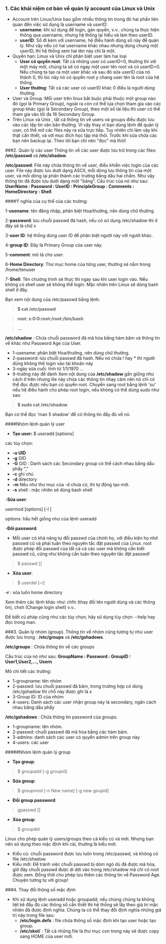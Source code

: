 ### 1. Các khái niệm cơ bản về quản lý account của Linux và Unix
- Account trên Linux/Unix bao gồm nhiều thông tin trong đó hai phần liên quan đến việc sử dụng là username và userID:
  + **username**: khi sử dụng để login, gán quyền, v.v.. chúng ta thực hiện thông qua username, nhưng hệ thống lại hiểu và làm theo userID.
  + **userID**: Số đi kèm với username, hệ điều hành dùng số này để quản lý. Như vậy nếu có hai username khác nhau nhưng dùng chung một userID, thì hệ thống xem hai tên này chỉ là một.
- Quyền hạn: Linux và Unix chỉ phân biệt user làm hai loại
  + **User có quyền root**: Tất cả những user có userID=0, thường thì với một máy mới, chúng ta sẽ có ngay một user tên root và có userID=0. Nếu chúng ta tạo ra một user khác và sau đó sửa userID của nó thành 0, thì lúc này nó có quyền root y chang user tên là root của hệ thống.
  + **User thường**: Tất cả các user có userID khác 0 điều là người dùng thường.
- User và Group :Mỗi user trên linux bắt buộc phải thuộc một group nào đó (gọi là Primary Group), ngoài ra còn có thể lựa chọn tham gia vào các group khác (gọi là Secondary Group), theo một số tài liệu thì user có thể tham gia vào tối đa 16 Secondary Group.
- Trên Linux và Unix , tất cả thông tin về users và groups điều được lưu vào các tệp tin văn bản thường. Vì vậy thay vì bạn dùng lệnh để quản lý user, có thể mở các files này ra sửa trực tiếp. Tuy nhiên chỉ làm vậy khi thật cần thiết, và với mục đích học tập mà thôi. Trước khi sửa chữa các bạn nên backup lại. Theo tôi bạn chỉ nên "đọc" mà thôi!

###2. Quản lý các user
Thông tin về các user được lưu trữ trong các files: **/etc/passwd** và **/etc/shadow**.

**/etc/passwd**: File này chứa thông tin về user, điều khiển việc login của các user.
File này được lưu dưới dạng ASCII, mỗi dòng lưu thông tin của một user, và mỗi dòng lại phân thành các trường bằng dấu hai chấm. Như vậy thông tin đã được lưu dưới dạng một "bảng". Cấu trúc của nó như sau:
**UserName : Password : UserID : PrincipleGroup : Comments : HomeDirectory : Shell**

####Ý nghĩa của cụ thể của các trường:

  1-**usename**: tên đăng nhập, phân biệt Hoa/thường, nên dùng chữ thường.
  
  2-**password**: lưu chuỗi passwd đã hash, nếu có sử dụng /etc/shadow thì ở đây sẽ là chữ x
  
  3-**user ID**: hệ thống dùng user ID để phân biệt người này với người khác.
  
  4-**group ID**: Đây là Primary Group của user này.
  
  5-**comment**: mô tả cho user.
  
  6-**Home Directory**: Thư mục home của từng user, thường sẽ nằm trong /home/tenuser
  
  7-**Shell**: Tên chương trình sẽ thực thi ngay sau khi user login vào. Nếu không có shell user sẽ không thể login. Mặc nhiên trên Linux sẽ dùng bash shell ở đây.

Bạn xem nội dung của /etc/passwd bằng lệnh:

>**$ cat /etc/passwd**

>**root: x:0:0:root:/root:/bin/bash**

>**...**

**/etc/shadow** : Chứa chuỗi password đã mã hóa bằng hàm băm và thông tin về khác như Password Age của User.

- 1-usename: phân biệt Hoa/thường, nên dùng chữ thường.
- 2-password: lưu chuỗi passwd đã hash. Nếu nó chứa ! hay * thì người dùng không thể login vào tài khoản này
- 3-ngày sửa cuối: tính từ 1/1/1970
...
- 9-trường này để dành
Xem nội dung của **/etc/shadow** gần giống như cách ở trên nhưng lile này chứa các thông tin nhạy cảm nên nó chỉ có thể đọc được nếu bạn có quyền root. Chuyển sang root bằng lệnh 'su' nếu hệ điều hành cho phép root login, nếu không có thể dùng sudo như sau:

>**$ sudo cat /etc/shadow**

Bạn có thể đọc 'man 5 shadow' để có thông tin đầy đủ về nó.

####Nhóm lệnh quản lý user
- **Tạo user:**
  $ useradd [options]
  
các tùy chọn:
- **-u UID**
- **-g** GID
- **-G** GID : Danh sách các Secondary group có thể cách nhau bằng dấu phẩy ","
- **-c** ghi chú
- **-d** directory
- **-m** Nếu như thư mục của -d chưa có, thì tự động tạo mới.
- **-s** shell : mặc nhiên sẽ dùng bash shell

-**Sửa user**: 

usermod [options] [-l ]

options: hầu hết giống như của lệnh useradd

-**Đổi password**:
  + Mỗi user có khả năng tự đổi passwd của chính họ, với điều kiện họ nhớ passwd cũ và phải tuân theo nguyên tắc đặt passwd của Linux. root được phép đổi passwd của tất cả cả các user mà không cần biết passwd cũ, cũng như không cần tuân theo nguyên tắc đặt passwd!

>$ passwd []

- **Xóa user**:

>$ userdel [-r]

**-r** : xóa luôn home directory

Xem thêm các lệnh khác như: chfn (thay đổi tên người dùng và các thông tin), chsh (Change login shell) v.v..

Để biết cú pháp cũng như các tùy chọn, hãy sử dụng tùy chọn --help hay đọc trong man.

###3. Quản lý nhóm (group).
Thông tin về nhóm cũng tương tự như user được lưu trong : **/etc/groups** và **/etc/gshadows**.

**/etc/groups** : Chứa thông tin về các groups

Cấu trúc của nó như sau:
**GroupName : Password : GroupID : User1,User2,..., Usern**

Mô chi tiết các trường:
- 1-groupname: tên nhóm
- 2-passwd: lưu chuỗi passwd đã băm, trong trường hợp có dùng /etc/gshadow thì chỗ này được ghi là x
- 3-Group ID: ID của nhóm
- 4-users: Danh sách các user nhận group này là secondary, ngăn cách nhau bằng dấu phẩy

**/etc/gshadows** : Chứa thông tin password của groups.

- 1-groupname: tên nhóm.
- 2-passwd: chuỗi passwd đã mã hóa bằng các hàm băm.
- 3-admins: danh sách các user có quyền admin trên group này.
- 4-users: các user

#####Nhóm lệnh quản lý group
- **Tạo group**:
>$ groupadd [-g groupid]

- **Sửa group**:
>$ groupmod [-n New name] [-g new goupid]

- **Đổi group password**:
>gpasswd []

- **Xóa group**:
>$ groupdel

Linux cho phép quản lý users/groups theo cả kiểu cũ và mới. Nhưng bạn nên sử dụng theo mặc định khi cài, thường là kiểu mới.
  + Kiểu cũ: chuỗi password được lưu luôn trong /etc/passwd, và không có file /etc/shadow.
  + Kiểu mới: Để tránh việc chuỗi passwd bị dòm ngó dù đã được mã hóa, giờ đây chuỗi passwd được di dời vào trong /etc/shadow mà chỉ có root được xem. Đồng thời cho phép lưu thêm các thông tin về Password Age. Chuyện tương tự với group!

###4. Thay đổi thông số mặc định
- Khi sử dụng lệnh useradd hoặc groupadd, nếu chúng chúng ta không liệt kê đầy đủ các thông số cần thiết thì hệ thống sẽ lấy theo giá tri mặc nhiên đã được định nghĩa.
Chúng ta có thể thay đổi định nghĩa những giá trị này trong file sau:
  + **/etc/login.defs** : file chứa thông số mặc định khi tạo user hoặc tạo group.
  + **/etc/skel/** : Tất cả những file là thư mục con trong này sẽ được copy sang HOME của user mới.
